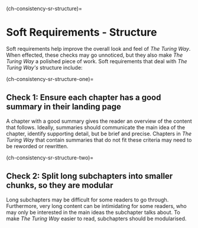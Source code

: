 (ch-consistency-sr-structure)=
# Soft Requirements - Structure

Soft requirements help improve the overall look and feel of _The Turing Way_.
When effected, these checks may go unnoticed, but they also make _The Turing Way_ a polished piece of work.
Soft requirements that deal with _The Turing Way's_ structure include: 

(ch-consistency-sr-structure-one)=
## Check 1: Ensure each chapter has a good summary in their landing page

A chapter with a good summary gives the reader an overview of the content that follows.
Ideally, summaries should communicate the main idea of the chapter, identify supporting detail, but be brief and precise.
Chapters in _The Turing Way_ that contain summaries that do not fit these criteria may need to be reworded or rewritten.


(ch-consistency-sr-structure-two)=
## Check 2: Split long subchapters into smaller chunks, so they are modular

Long subchapters may be difficult for some readers to go through.
Furthermore, very long content can be intimidating for some readers, who may only be interested in the main ideas the subchapter talks about.
To make  _The Turing Way_ easier to read, subchapters should be modularised.
